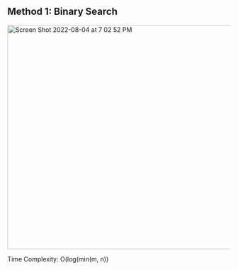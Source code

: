 ## Method 1: Binary Search

<img width="506" alt="Screen Shot 2022-08-04 at 7 02 52 PM" src="https://user-images.githubusercontent.com/106039830/183155428-390b4ac0-17d8-4baa-848f-0397e37dcc2f.png">

Time Complexity: O(log(min(m, n))

